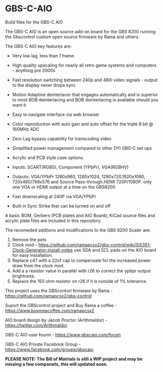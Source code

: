 # GBS-C-AIO
Build files for the GBS-C AIO

The GBS-C AIO is an open source add-on board for the GBS 8200 running the Gbscontrol custom open source firmware by Rama and others.

The GBS-C AIO key features are: 

* Very low lag, less than 1 frame.

* High quality upscaling for nearly all retro game systems and computers - anything pre 2000s   

* Fast resolution switching between 240p and 480i video signals - output to the display never drops sync

* Motion Adaptive deinterlacer that engages automatically and is superior to most BOB deinterlacing and BOB deinterlacing is available should you want it

* Easy to  navigate interface via web browser

* Color reproduction with auto gain and auto offset for the triple 8 bit @ 160MHz ADC

* Zero Lag bypass capability for transcoding video

* Simplified power management compared to other DYI GBS-C set ups

* Acrylic and PCB style case options 

* Inputs: SCART(RGBS), Component (YPbPr), VGA(RGBHV)

* Outputs: VGA/YPbPr 1280x960, 1280x1024, 1280x720,1920x1080, 720x480/768x576  and Source Pass-through.HDMI 720P/1080P. only one VGA or HDMI output at a time on the GBS8200 

* Fast downscaling at 240P via VGA/YPbPr 

* Built in Sync Strike that can be turned on and off



A basic BOM, Gerbers (PCB plates and AIO Board), KiCad source files and acrylic plate files are included in this repository.

The recomeded addtions and modifications to the GBS 8200 Scaler are: 

1. Remove the pots
2. Clock mod - https://github.com/ramapcsx2/gbs-control/wiki/Si5351-Clock-Generator-install-notes use SDA and SCL pads on the AIO board for easy installation.
3. Replace c47 with a 22uf cap to compensate for the increased power draw from the clock mod.
4. Add a a resistor value in parallel with r26 to correct the ypbpr output brightness.
5. Replace the 150 ohm resistor on r26 if it is outside of 1% tolerance.

This project uses the GBScontorl firmware by Rama - https://github.com/ramapcsx2/gbs-control

Suport the GBScontrol project and Buy Rama a coffee - https://www.buymeacoffee.com/ramapcsx2 

AIO board design by Jacob Proctor (Arithmaldor) - https://twitter.com/Arithmaldor

GBS-C AIO user fourm - https://www.gbscaio.com/forum

GBS-C AIO Private Facebook Group - https://www.facebook.com/groups/gbscaio

**PLEASE NOTE: The Bill of Matrials is still a WIP project and may be missing a few componets, this will updated soon.** 









